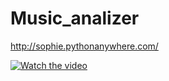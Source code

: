 # Music_analizer
http://sophie.pythonanywhere.com/

[![Watch the video](https://raw.github.com/GabLeRoux/WebMole/master/ressources/WebMole_Youtube_Video.png)](https://vimeo.com/274741864)

